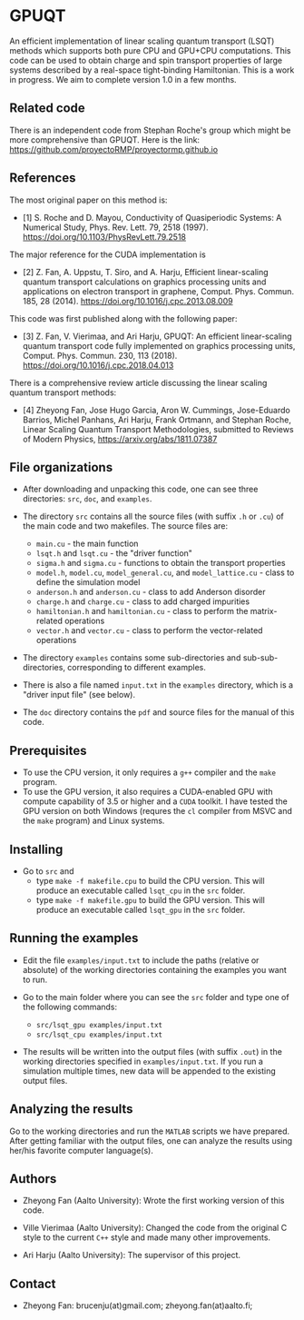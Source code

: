 # GPUQT

An efficient implementation of linear scaling quantum transport (LSQT) methods which supports both pure CPU and GPU+CPU computations. This code can be used to obtain charge and spin transport properties of large systems described by a real-space tight-binding Hamiltonian. This is a work in progress. We aim to complete version 1.0 in a few months.

## Related code
There is an independent code from Stephan Roche's group which might be more comprehensive than GPUQT. Here is the link:
https://github.com/proyectoRMP/proyectormp.github.io

## References

The most original paper on this method is:
* [1] S. Roche and D. Mayou, Conductivity of Quasiperiodic Systems: A Numerical Study, Phys. Rev. Lett. 79, 2518 (1997). https://doi.org/10.1103/PhysRevLett.79.2518 

The major reference for the CUDA implementation is 
* [2] Z. Fan, A. Uppstu, T. Siro, and A. Harju, Efficient linear-scaling quantum transport calculations on graphics processing units and applications on electron transport in graphene, Comput. Phys. Commun. 185, 28 (2014). https://doi.org/10.1016/j.cpc.2013.08.009

This code was first published along with the following paper:
* [3] Z. Fan, V. Vierimaa, and Ari Harju, GPUQT: An efficient linear-scaling quantum transport code fully implemented on graphics processing units, Comput. Phys. Commun. 230, 113 (2018). https://doi.org/10.1016/j.cpc.2018.04.013

There is a comprehensive review article discussing the linear scaling quantum transport methods:
* [4] Zheyong Fan, Jose Hugo Garcia, Aron W. Cummings, Jose-Eduardo Barrios, Michel Panhans, Ari Harju, Frank Ortmann, and Stephan Roche, Linear Scaling Quantum Transport Methodologies, submitted to Reviews of Modern Physics, https://arxiv.org/abs/1811.07387

## File organizations

* After downloading and unpacking this code, one can see three directories: `src`, `doc`, and `examples`. 

* The directory `src` contains all the source files (with suffix `.h` or `.cu`) of the main code and two makefiles. The source files are:
    * `main.cu` - the main function
    * `lsqt.h` and `lsqt.cu` - the "driver function"
    * `sigma.h` and `sigma.cu` - functions to obtain the transport properties
    * `model.h`, `model.cu`, `model_general.cu`, and `model_lattice.cu` - class to define the simulation model
    * `anderson.h` and `anderson.cu` - class to add Anderson disorder
    * `charge.h` and `charge.cu` - class to add charged impurities
    * `hamiltonian.h` and `hamiltonian.cu` - class to perform the matrix-related operations
    * `vector.h` and `vector.cu` - class to perform the vector-related operations
    
* The directory `examples` contains some sub-directories and sub-sub-directories, corresponding to different examples.

* There is also a file named `input.txt` in the `examples` directory, which is a "driver input file" (see below).

* The `doc` directory contains the `pdf` and source files for the manual of this code.

## Prerequisites

* To use the CPU version, it only requires a `g++` compiler and the `make` program.
* To use the GPU version, it also requires a CUDA-enabled GPU with compute capability of 3.5 or higher and a `CUDA` toolkit. I have tested the GPU version on both Windows (requres the `cl` compiler from MSVC and the `make` program) and Linux systems. 

## Installing

* Go to `src` and 
    * type `make -f makefile.cpu` to build the CPU version. This will produce an executable called `lsqt_cpu` in the `src` folder.
    * type `make -f makefile.gpu` to build the GPU version. This will produce an executable called `lsqt_gpu` in the `src` folder.

## Running the examples

* Edit the file `examples/input.txt` to include the paths (relative or absolute) of the working directories containing the examples you want to run.

* Go to the main folder where you can see the `src` folder and type one of the following commands:
    * `src/lsqt_gpu examples/input.txt`
    * `src/lsqt_cpu examples/input.txt`
    
* The results will be written into the output files (with suffix `.out`) in the working directories specified in `examples/input.txt`. If you run a simulation multiple times, new data will be appended to the existing output files.

## Analyzing the results

Go to the working directories and run the `MATLAB` scripts we have prepared. After getting familiar with the output files, one can analyze the results using her/his favorite computer language(s). 


## Authors

* Zheyong Fan (Aalto University): Wrote the first working version of this code.

* Ville Vierimaa (Aalto University): Changed the code from the original C style to the current `C++` style and made many other improvements.

* Ari Harju (Aalto University): The supervisor of this project.

## Contact

* Zheyong Fan: brucenju(at)gmail.com; zheyong.fan(at)aalto.fi;

